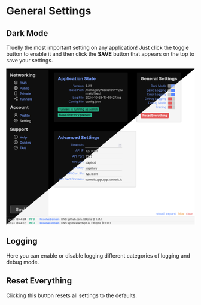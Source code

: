 # General Settings

## Dark Mode

Truelly the most important setting on any application! Just click the toggle button to enable it 
and then click the **SAVE** button that appears on the top to save your settings.

![Dark and Light](https://raw.githubusercontent.com/tunnels-is/media/master/v3/guides/general/dark-light-mode.png)

## Logging

Here you can enable or disable logging different categories of logging and debug mode.

## Reset Everything

Clicking this button resets all settings to the defaults.
